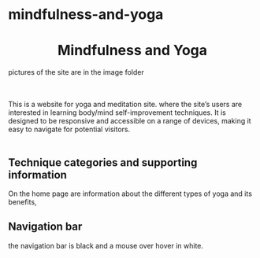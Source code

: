 # mindfulness-and-yoga
<h1 align="center">Mindfulness and Yoga</h1>

pictures of the site are in the image folder

<br></br>
This is a website for yoga and meditation site.
where the site’s users are interested in learning body/mind self-improvement techniques. 
It is designed to be responsive and accessible on a range of devices, making it easy to navigate for potential visitors.
<br></br>
<h2>Technique categories and supporting information</h2>
On the home page are information about the different types of yoga and its benefits,

## Navigation bar
the navigation bar is black and a mouse over hover in white.
